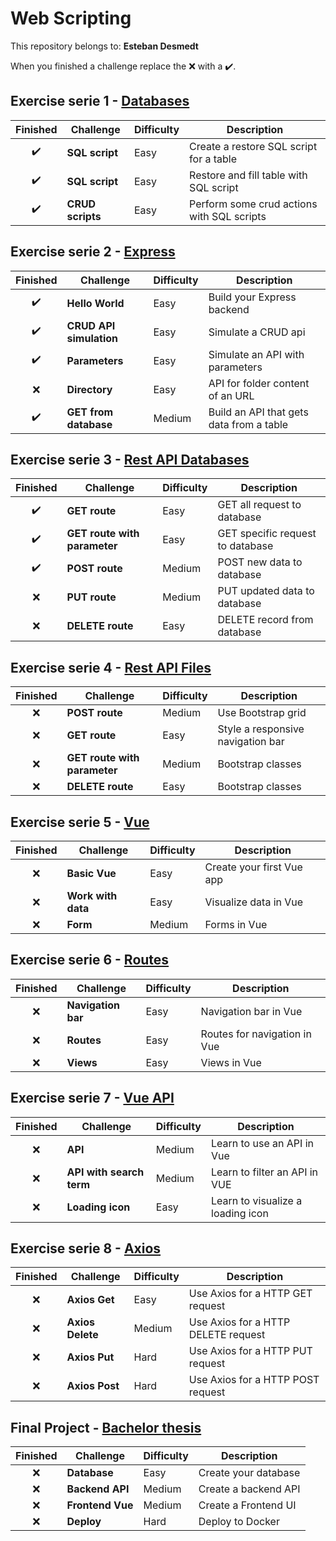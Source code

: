 # Web Scripting

This repository belongs to: **Esteban Desmedt**

When you finished a challenge replace the ❌ with a ✔️.

## Exercise serie 1 - [Databases](01_databases/README.md)

| Finished | Challenge | Difficulty | Description |
| :---: | --- | --- | --- |
| ✔️ | **SQL script** | Easy | Create a restore SQL script for a table |
| ✔️ | **SQL script** | Easy | Restore and fill table with SQL script |
| ✔️ | **CRUD scripts** | Easy | Perform some crud actions with SQL scripts |

## Exercise serie 2 - [Express](02_express/README.md)

| Finished | Challenge | Difficulty | Description |
| :---: | --- | --- | --- |
| ✔️ | **Hello World** | Easy | Build your Express backend |
| ✔️ | **CRUD API simulation** | Easy | Simulate a CRUD api |
| ✔️ | **Parameters** | Easy | Simulate an API with parameters |
| ❌ | **Directory** | Easy | API for folder content of an URL |
| ✔️ | **GET from database** | Medium | Build an API that gets data from a table |

## Exercise serie 3 - [Rest API Databases](03_restapidb/README.md)

| Finished | Challenge | Difficulty | Description |
| :---: | --- | --- | --- |
| ✔️ | **GET route** | Easy | GET all request to database |
| ✔️ | **GET route with parameter** | Easy | GET specific request to database |
| ✔️ | **POST route** | Medium | POST new data to database |
| ❌ | **PUT route** | Medium | PUT updated data to database |
| ❌ | **DELETE route** | Easy | DELETE record from database |

## Exercise serie 4 - [Rest API Files](04_restapifs/README.md)

| Finished | Challenge | Difficulty | Description |
| :---: | --- | --- | --- |
| ❌ | **POST route** | Medium | Use Bootstrap grid |
| ❌ | **GET route** | Easy | Style a responsive navigation bar |
| ❌ | **GET route with parameter** | Medium | Bootstrap classes |
| ❌ | **DELETE route** | Easy | Bootstrap classes |

## Exercise serie 5 - [Vue](05_vue/README.md)

| Finished | Challenge | Difficulty | Description |
| :---: | --- | --- | --- |
| ❌ | **Basic Vue** | Easy | Create your first Vue app |
| ❌ | **Work with data** | Easy | Visualize data in Vue |
| ❌ | **Form** | Medium | Forms in Vue |

## Exercise serie 6 - [Routes](06_routes/README.md)

| Finished | Challenge | Difficulty | Description |
| :---: | --- | --- | --- |
| ❌ | **Navigation bar** | Easy | Navigation bar in Vue |
| ❌ | **Routes** | Easy | Routes for navigation in Vue |
| ❌ | **Views** | Easy | Views in Vue |

## Exercise serie 7 - [Vue API](07_vueapi/README.md)

| Finished | Challenge | Difficulty | Description |
| :---: | --- | --- | --- |
| ❌ | **API** | Medium | Learn to use an API in Vue |
| ❌ | **API with search term** | Medium | Learn to filter an API in VUE |
| ❌ | **Loading icon** | Easy | Learn to visualize a loading icon |

## Exercise serie 8 - [Axios](08_axios/README.md)

| Finished | Challenge | Difficulty | Description |
| :---: | --- | --- | --- |
| ❌ | **Axios Get** | Easy | Use Axios for a HTTP GET request  |
| ❌ | **Axios Delete** | Medium | Use Axios for a HTTP DELETE request  |
| ❌ | **Axios Put** | Hard | Use Axios for a HTTP PUT request  |
| ❌ | **Axios Post** | Hard | Use Axios for a HTTP POST request  |

## Final Project - [Bachelor thesis](11_finalproject/README.md)

| Finished | Challenge | Difficulty | Description |
| :---: | --- | --- | --- |
| ❌ | **Database** | Easy | Create your database |
| ❌ | **Backend API** | Medium | Create a backend API |
| ❌ | **Frontend Vue** | Medium | Create a Frontend UI |
| ❌ | **Deploy** | Hard | Deploy to Docker |




